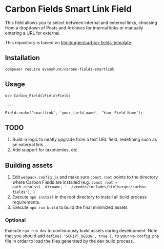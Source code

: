 # Carbon Fields Smart Link Field

This field allows you to select between internal and external links, choosing from a dropdown of Posts and Archives for internal links or manually entering a URL for external.

This repository is based on [htmlburger/carbon-fields-template](https://github.com/htmlburger/carbon-field-template).

## Installation

    composer require evanshunt/carbon-fields-smartlink

## Usage

    use Carbon_Fields\Field\Field;

    ...

    Field::make('smartlink', 'your_field_name', 'Your Field Name');



## TODO

1. Build in logic to neatly upgrade from a text URL field, redefining such as an external link.
2. Add support for taxonomies, etc.

## Building assets

1. Edit `webpack.config.js` and make sure `const root` points to the directory where Carbon Fields are installed (e.g. `const root = path.resolve(__dirname, '../vendor/includes/htmlburger/carbon-fields');` )
1. Execute `npm install` in the root directory to install all build process requirements.
1. Execute `npm run build` to build the final minimized assets

### Optional

Execute `npm run dev` to continuously build assets during development. Note that you should add `define( 'SCRIPT_DEBUG', true );` to your `wp-config.php` file in order to load the files generated by the dev build process.
